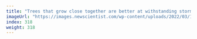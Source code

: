 ```yaml
---
title: "Trees that grow close together are better at withstanding storms"
imageUrl: "https://images.newscientist.com/wp-content/uploads/2022/03/11150157/SEI_92758048.jpg?width=600"
index: 318
weight: 318
---
```

